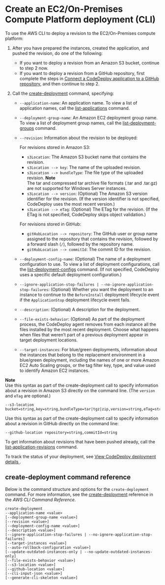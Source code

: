 # Create an EC2/On\-Premises Compute Platform deployment \(CLI\)<a name="deployments-create-cli"></a>

To use the AWS CLI to deploy a revision to the EC2/On\-Premises compute platform:

1. After you have prepared the instances, created the application, and pushed the revision, do one of the following: 
   + If you want to deploy a revision from an Amazon S3 bucket, continue to step 2 now\.
   + If you want to deploy a revision from a GitHub repository, first complete the steps in [Connect a CodeDeploy application to a GitHub repository](deployments-create-cli-github.md), and then continue to step 2\. 

1. Call the [create\-deployment](https://docs.aws.amazon.com/cli/latest/reference/deploy/create-deployment.html) command, specifying:
   + `--application-name`: An application name\. To view a list of application names, call the [list\-applications](https://docs.aws.amazon.com/cli/latest/reference/deploy/list-applications.html) command\.
   + `--deployment-group-name`: An Amazon EC2 deployment group name\. To view a list of deployment group names, call the [list\-deployment\-groups](https://docs.aws.amazon.com/cli/latest/reference/deploy/list-deployment-groups.html) command\.
   + `--revision`: Information about the revision to be deployed:

     For revisions stored in Amazon S3:
     + `s3Location`: The Amazon S3 bucket name that contains the revision\.
     + `s3Location --> key`: The name of the uploaded revision\.
     + `s3Location --> bundleType`: The file type of the uploaded revision\.
**Note**  
The tar and compressed tar archive file formats \(\.tar and \.tar\.gz\) are not supported for Windows Server instances\.
     + `s3Location --> version`: \(Optional\) The Amazon S3 version identifier for the revision\. \(If the version identifier is not specified, CodeDeploy uses the most recent version\.\)
     + `s3Location --> eTag`: \(Optional\) The ETag for the revision\. \(If the ETag is not specified, CodeDeploy skips object validation\.\)

     For revisions stored in GitHub:
     + `gitHubLocation --> repository`: The GitHub user or group name assigned to the repository that contains the revision, followed by a forward slash \(`/`\), followed by the repository name\.
     + `gitHubLocation --> commitId`: The commit ID for the revision\.
   + `--deployment-config-name`: \(Optional\) The name of a deployment configuration to use\. To view a list of deployment configurations, call the [list\-deployment\-configs](https://docs.aws.amazon.com/cli/latest/reference/deploy/list-deployment-configs.html) command\. \(If not specified, CodeDeploy uses a specific default deployment configuration\.\)
   + `--ignore-application-stop-failures | --no-ignore-application-stop-failures`: \(Optional\) Whether you want the deployment to an instance to continue to the `BeforeInstall` deployment lifecycle event if the `ApplicationStop` deployment lifecycle event fails\. 
   + `--description`: \(Optional\) A description for the deployment\.
   + `--file-exists-behavior`: \(Optional\) As part of the deployment process, the CodeDeploy agent removes from each instance all the files installed by the most recent deployment\. Choose what happens when files that weren’t part of a previous deployment appear in target deployment locations\.
   + `--target-instances`: For blue/green deployments, information about the instances that belong to the replacement environment in a blue/green deployment, including the names of one or more Amazon EC2 Auto Scaling groups, or the tag filter key, type, and value used to identify Amazon EC2 instances\.

**Note**  
Use this syntax as part of the create\-deployment call to specify information about a revision in Amazon S3 directly on the command line\. \(The `version` and `eTag` are optional\.\)  

```
--s3-location bucket=string,key=string,bundleType=tar|tgz|zip,version=string,eTag=string
```
Use this syntax as part of the create\-deployment call to specify information about a revision in GitHub directly on the command line:  

```
--github-location repository=string,commitId=string
```
To get information about revisions that have been pushed already, call the [list\-application\-revisions](https://docs.aws.amazon.com/cli/latest/reference/deploy/list-application-revisions.html) command\.

To track the status of your deployment, see [View CodeDeploy deployment details ](deployments-view-details.md)\.

## create\-deployment command reference<a name="deployments-create-cli-reference"></a>

Below is the command structure and options for the `create-deployment` command\. For more information, see the [create\-deployment](https://docs.aws.amazon.com/cli/latest/reference/deploy/create-deployment.html) reference in the *AWS CLI Command Reference*\.

```
create-deployment
--application-name <value>
[--deployment-group-name <value>]
[--revision <value>]
[--deployment-config-name <value>]
[--description <value>]
[--ignore-application-stop-failures | --no-ignore-application-stop-failures]
[--target-instances <value>]
[--auto-rollback-configuration <value>]
[--update-outdated-instances-only | --no-update-outdated-instances-only]
[--file-exists-behavior <value>]
[--s3-location <value>]
[--github-location <value>]
[--cli-input-json <value>]
[--generate-cli-skeleton <value>]
```